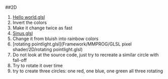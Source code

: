 ##2D
1. [Hello world.glsl](https://github.com/danielscherzer/Framework/blob/master/MMPROG/GLSL%20pixel%20shader/2D/Hello%20world.glsl)
  1. Invert the colors
  1. Make it change twice as fast
1. [Sinus.glsl](https://github.com/danielscherzer/Framework/blob/master/MMPROG/GLSL%20pixel%20shader/2D/Sinus.glsl)
  1. Change it from bluish into rainbow colors
1. [rotating pointlight.glsl](Framework/MMPROG/GLSL pixel shader/2D/rotating pointlight.glsl)
  1. Do not look at the source code, just try to recreate a similar circle with fall-off
  1. Try to rotate it over time
  1. try to create three circles: one red, one blue, one green all three rotating
